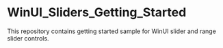 # WinUI_Sliders_Getting_Started
This repository contains getting started sample for WinUI slider and range slider controls. 
